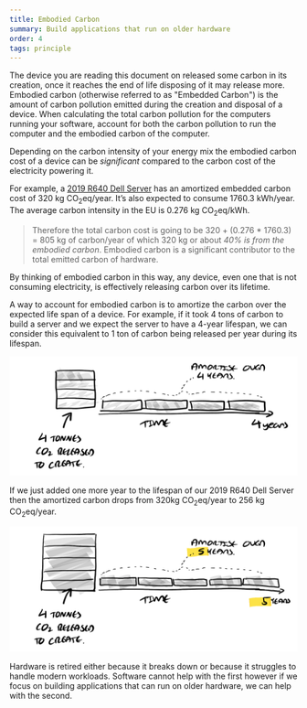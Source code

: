 ```yaml
---
title: Embodied Carbon
summary: Build applications that run on older hardware
order: 4
tags: principle
---
```

The device you are reading this document on released some carbon in its creation, once it reaches the end of life disposing of it may release more. 
Embodied carbon (otherwise referred to as "Embedded Carbon") is the amount of carbon pollution emitted during the creation and disposal of a device. When calculating the total carbon pollution for the computers running your software, account for both the carbon pollution to run the computer and the embodied carbon of the computer.

Depending on the carbon intensity of your energy mix the embodied carbon cost of a device can be *significant* compared to the carbon cost of the electricity powering it.

For example, a [2019 R640 Dell Server](https://i.dell.com/sites/csdocuments/CorpComm_Docs/en/carbon-footprint-poweredge-r640.pdf) has an amortized embedded carbon cost of 320 kg CO<sub>2</sub>eq/year. It’s also expected to consume 1760.3 kWh/year. The average carbon intensity in the EU is 0.276 kg CO<sub>2</sub>eq/kWh. 


> Therefore the total carbon cost is going to be 320 + (0.276 * 1760.3) = 805 kg of carbon/year of which 320 kg or about *40% is from the embodied carbon*. Embodied carbon is a significant contributor to the total emitted carbon of hardware.

By thinking of embodied carbon in this way, any device, even one that is not consuming electricity, is effectively releasing carbon over its lifetime.

A way to account for embodied carbon is to amortize the carbon over the expected life span of a device. For example, if it took 4 tons of carbon to build a server and we expect the server to have a 4-year lifespan, we can consider this equivalent to 1 ton of carbon being released per year during its lifespan.

![alt_text](/assets/images/principles/embodied-carbon-1.png "Embodied carbon of a server amortized over 4 years.")
 
If we just added one more year to the lifespan of our 2019 R640 Dell Server then the amortized carbon drops from 320kg CO<sub>2</sub>eq/year to 256 kg CO<sub>2</sub>eq/year.

![alt_text](/assets/images/principles/embodied-carbon-2.png "Embodied carbon of the same server amortized over 5 years.")

Hardware is retired either because it breaks down or because it struggles to handle modern workloads. Software cannot help with the first however if we focus on building applications that can run on older hardware, we can help with the second.

